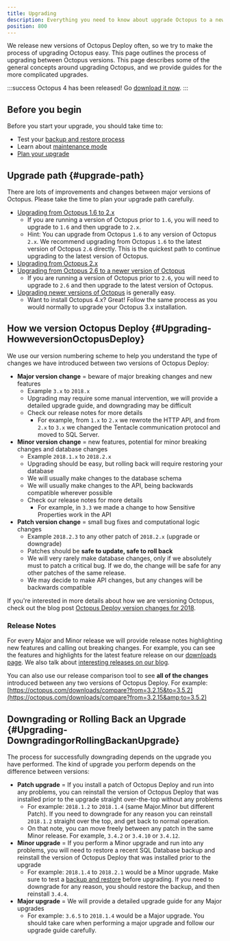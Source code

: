 ```yaml
---
title: Upgrading
description: Everything you need to know about upgrade Octopus to a newer version.
position: 800
---
```


We release new versions of Octopus Deploy often, so we try to make the process of upgrading Octopus easy. This page outlines the process of upgrading between Octopus versions. This page describes some of the general concepts around upgrading Octopus, and we provide guides for the more complicated upgrades.

:::success
Octopus 4 has been released! Go [download it now](https://octopus.com/downloads).
:::

## Before you begin

Before you start your upgrade, you should take time to:

- Test your [backup and restore process](/docs/administration/backup-and-restore.md)
- Learn about [maintenance mode](/docs/administration/upgrading/maintenance-mode.md)
- [Plan your upgrade](#upgrade-path)

## Upgrade path {#upgrade-path}

There are lots of improvements and changes between major versions of Octopus. Please take the time to plan your upgrade path carefully.

- [Upgrading from Octopus 1.6 to 2.x](/docs/administration/upgrading/upgrading-from-octopus-1.6.md)
  - If you are running a version of Octopus prior to `1.6`, you will need to upgrade to `1.6` and then upgrade to `2.x`.
  - Hint: You can upgrade from Octopus `1.6` to any version of Octopus `2.x`. We recommend upgrading from Octopus `1.6` to the latest version of Octopus `2.6` directly. This is the quickest path to continue upgrading to the latest version of Octopus.
- [Upgrading from Octopus 2.x](/docs/administration/upgrading/upgrading-from-octopus-2.0.md)
- [Upgrading from Octopus 2.6 to a newer version of Octopus](/docs/administration/upgrading/upgrading-from-octopus-2.6/index.md)
  - If you are running a version of Octopus prior to `2.6`, you will need to upgrade to `2.6` and then upgrade to the latest version of Octopus.
- [Upgrading newer versions of Octopus](/docs/administration/upgrading/upgrading-from-octopus-3.x.md) is generally easy.
  - Want to install Octopus 4.x? Great! Follow the same process as you would normally to upgrade your Octopus 3.x installation.

## How we version Octopus Deploy {#Upgrading-HowweversionOctopusDeploy}

We use our version numbering scheme to help you understand the type of changes we have introduced between two versions of Octopus Deploy:

- **Major version change** = beware of major breaking changes and new features
  - Example `3.x` to `2018.x`
  - Upgrading may require some manual intervention, we will provide a detailed upgrade guide, and downgrading may be difficult
  - Check our release notes for more details
    - For example, from `1.x` to `2.x` we rewrote the HTTP API, and from `2.x` to `3.x` we changed the Tentacle communication protocol and moved to SQL Server.
- **Minor version change** = new features, potential for minor breaking changes and database changes
  - Example `2018.1.x` to `2018.2.x`
  - Upgrading should be easy, but rolling back will require restoring your database
  - We will usually make changes to the database schema
  - We will usually make changes to the API, being backwards compatible wherever possible
  - Check our release notes for more details
    - For example, in `3.3` we made a change to how Sensitive Properties work in the API
- **Patch version change** = small bug fixes and computational logic changes
  - Example `2018.2.3` to any other patch of `2018.2.x` (upgrade or downgrade)
  - Patches should be **safe to update, safe to roll back**
  - We will very rarely make database changes, only if we absolutely must to patch a critical bug. If we do, the change will be safe for any other patches of the same release.
  - We may decide to make API changes, but any changes will be backwards compatible

If you're interested in more details about how we are versioning Octopus, check out the blog post [Octopus Deploy version changes for 2018](https://octopus.com/blog/version-change-2018).

### Release Notes

For every Major and Minor release we will provide release notes highlighting new features and calling out breaking changes. For example, you can see the features and highlights for the latest feature release on our [downloads page](https://octopus.com/downloads). We also talk about [interesting releases on our blog](https://octopus.com/blog/tag/New%20Release).

You can also use our release comparison tool to see **all of the changes** introduced between any two versions of Octopus Deploy. For example: [https://octopus.com/downloads/compare?from=3.2.15&to=3.5.2](https://octopus.com/downloads/compare?from=3.2.15&amp;to=3.5.2)

## Downgrading or Rolling Back an Upgrade {#Upgrading-DowngradingorRollingBackanUpgrade}

The process for successfully downgrading depends on the upgrade you have performed. The kind of upgrade you perform depends on the difference between versions:

- **Patch upgrade** = If you install a patch of Octopus Deploy and run into any problems, you can reinstall the version of Octopus Deploy that was installed prior to the upgrade straight over-the-top without any problems
  - For example: `2018.1.2` to `2018.1.4` (same Major.Minor but different Patch). If you need to downgrade for any reason you can reinstall `2018.1.2` straight over the top, and get back to normal operation.
  - On that note, you can move freely between any patch in the same Minor release. For example, `3.4.2` or `3.4.10` or `3.4.12`.
- **Minor upgrade** = If you perform a Minor upgrade and run into any problems, you will need to restore a recent SQL Database backup and reinstall the version of Octopus Deploy that was installed prior to the upgrade
  - For example: `2018.1.4` to `2018.2.1` would be a Minor upgrade. Make sure to test a [backup and restore](/docs/administration/backup-and-restore.md) before upgrading. If you need to downgrade for any reason, you should restore the backup, and then reinstall `3.4.4`.
- **Major upgrade** = We will provide a detailed upgrade guide for any Major upgrades
  - For example: `3.6.5` to `2018.1.4` would be a Major upgrade. You should take care when performing a major upgrade and follow our upgrade guide carefully.

